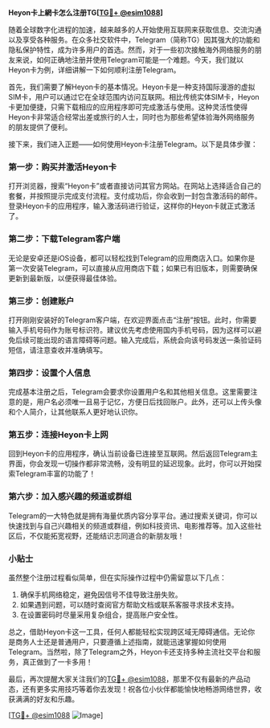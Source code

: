 **Heyon卡上網卡怎么注册TG[[TG💪+ @esim1088](https://t.me/s/esim1088)]**

随着全球数字化进程的加速，越来越多的人开始使用互联网来获取信息、交流沟通以及享受各种服务。在众多社交软件中，Telegram（简称TG）因其强大的功能和隐私保护特性，成为许多用户的首选。然而，对于一些初次接触海外网络服务的朋友来说，如何正确地注册并使用Telegram可能是一个难题。今天，我们就以Heyon卡为例，详细讲解一下如何顺利注册Telegram。

首先，我们需要了解Heyon卡的基本情况。Heyon卡是一种支持国际漫游的虚拟SIM卡，用户可以通过它在全球范围内访问互联网。相比传统实体SIM卡，Heyon卡更加便捷，只需下载相应的应用程序即可完成激活与使用。这种灵活性使得Heyon卡非常适合经常出差或旅行的人士，同时也为那些希望体验海外网络服务的朋友提供了便利。

接下来，我们进入正题——如何使用Heyon卡注册Telegram。以下是具体步骤：

### 第一步：购买并激活Heyon卡

打开浏览器，搜索“Heyon卡”或者直接访问其官方网站。在网站上选择适合自己的套餐，并按照提示完成支付流程。支付成功后，你会收到一封包含激活码的邮件。登录Heyon卡的应用程序，输入激活码进行验证，这样你的Heyon卡就正式激活了。

### 第二步：下载Telegram客户端

无论是安卓还是iOS设备，都可以轻松找到Telegram的应用商店入口。如果你是第一次安装Telegram，可以直接从应用商店下载；如果已有旧版本，则需要确保更新到最新版，以便获得最佳体验。

### 第三步：创建账户

打开刚刚安装好的Telegram客户端，在欢迎界面点击“注册”按钮。此时，你需要输入手机号码作为账号标识符。建议优先考虑使用国内手机号码，因为这样可以避免后续可能出现的语言障碍等问题。输入完成后，系统会向该号码发送一条验证码短信，请注意查收并准确填写。

### 第四步：设置个人信息

完成基本注册之后，Telegram会要求你设置用户名和其他相关信息。这里需要注意的是，用户名必须唯一且易于记忆，方便日后找回账户。此外，还可以上传头像和个人简介，让其他联系人更好地认识你。

### 第五步：连接Heyon卡上网

回到Heyon卡的应用程序，确认当前设备已连接至互联网。然后返回Telegram主界面，你会发现一切操作都非常流畅，没有明显的延迟现象。此时，你可以开始探索Telegram丰富的功能了！

### 第六步：加入感兴趣的频道或群组

Telegram的一大特色就是拥有海量优质内容分享平台。通过搜索关键词，你可以快速找到与自己兴趣相关的频道或群组，例如科技资讯、电影推荐等。加入这些社区后，不仅能拓宽视野，还能结识志同道合的新朋友哦！

### 小贴士

虽然整个注册过程看似简单，但在实际操作过程中仍需留意以下几点：
1. 确保手机网络稳定，避免因信号不佳导致注册失败。
2. 如果遇到问题，可以随时查阅官方帮助文档或联系客服寻求技术支持。
3. 在设置密码时尽量采用复杂组合，提高账户安全性。

总之，借助Heyon卡这一工具，任何人都能轻松实现跨区域无障碍通信。无论你是商务人士还是普通用户，只要遵循上述指南，就能迅速掌握如何使用Telegram。当然啦，除了Telegram之外，Heyon卡还支持多种主流社交平台和服务，真正做到了一卡多用！

最后，再次提醒大家关注我们的[TG💪+ @esim1088](https://t.me/s/esim1088)，那里不仅有最新的产品动态，还有更多实用技巧等着你去发现！祝各位小伙伴都能愉快地畅游网络世界，收获满满的好友和乐趣。

[[TG💪+ @esim1088](https://t.me/s/esim1088) ![Image](https://i.postimg.cc/4NQfJmqS/Snipaste-2025-05-13-00-14-12.png)]
